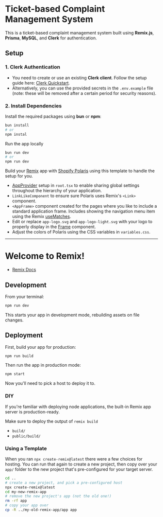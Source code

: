 # Ticket-based Complaint Management System

This is a ticket-based complaint management system built using **Remix.js**, **Prisma**, **MySQL**, and **Clerk** for authentication.

## Setup

### 1. Clerk Authentication

- You need to create or use an existing **Clerk client**. Follow the setup guide here: [Clerk Quickstart](https://clerk.com/docs/quickstarts/setup-clerk).
- Alternatively, you can use the provided secrets in the `.env.example` file (note: these will be removed after a certain period for security reasons).

### 2. Install Dependencies

Install the required packages using **bun** or **npm**:

```sh
bun install
# or
npm instal
```
Run the app locally

```sh
bun run dev
# or
npm run dev
```

Build your [Remix](https://remix.run/) app with [Shopify Polaris](https://polaris.shopify.com/) using this template to handle the setup for you.

- [AppProvider](https://polaris.shopify.com/components/app-provider) setup in `root.tsx` to enable sharing global settings throughout the hierarchy of your application.
- `LinkLikeComponent` to ensure sure Polaris uses Remix's `<Link>` component.
- `<AppFrame>` component created for the pages where you like to include a standard application frame. Includes showing the navigation menu item using the Remix [useMatches](https://remix.run/docs/en/v1/hooks/use-matches).
- Edit or replace `app-logo.svg` and `app-logo-light.svg` with your logo to properly display in the [Frame](https://polaris.shopify.com/components/frame) component.
- Adjust the colors of Polaris using the CSS variables in `variables.css`.

---

# Welcome to Remix!

- [Remix Docs](https://remix.run/docs)

## Development

From your terminal:

```sh
npm run dev
```

This starts your app in development mode, rebuilding assets on file changes.

## Deployment

First, build your app for production:

```sh
npm run build
```

Then run the app in production mode:

```sh
npm start
```

Now you'll need to pick a host to deploy it to.

### DIY

If you're familiar with deploying node applications, the built-in Remix app server is production-ready.

Make sure to deploy the output of `remix build`

- `build/`
- `public/build/`

### Using a Template

When you ran `npx create-remix@latest` there were a few choices for hosting. You can run that again to create a new project, then copy over your `app/` folder to the new project that's pre-configured for your target server.

```sh
cd ..
# create a new project, and pick a pre-configured host
npx create-remix@latest
cd my-new-remix-app
# remove the new project's app (not the old one!)
rm -rf app
# copy your app over
cp -R ../my-old-remix-app/app app
```
